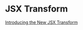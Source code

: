 # JSX Transform

[Introducing the New JSX Transform](https://reactjs.org/blog/2020/09/22/introducing-the-new-jsx-transform.html)
